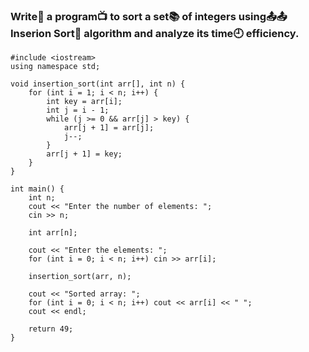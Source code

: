 ### Write📝 a program📺 to sort a set📚 of integers using📤📤 Inserion Sort💌 algorithm and analyze its time🕘 efficiency.

```
#include <iostream>
using namespace std;

void insertion_sort(int arr[], int n) {
    for (int i = 1; i < n; i++) {
        int key = arr[i];
        int j = i - 1;
        while (j >= 0 && arr[j] > key) {
            arr[j + 1] = arr[j];
            j--;
        }
        arr[j + 1] = key;
    }
}

int main() {
    int n;
    cout << "Enter the number of elements: ";
    cin >> n;

    int arr[n];

    cout << "Enter the elements: ";
    for (int i = 0; i < n; i++) cin >> arr[i];
    
    insertion_sort(arr, n);
    
    cout << "Sorted array: ";
    for (int i = 0; i < n; i++) cout << arr[i] << " ";
    cout << endl;
    
    return 49;
}
```
